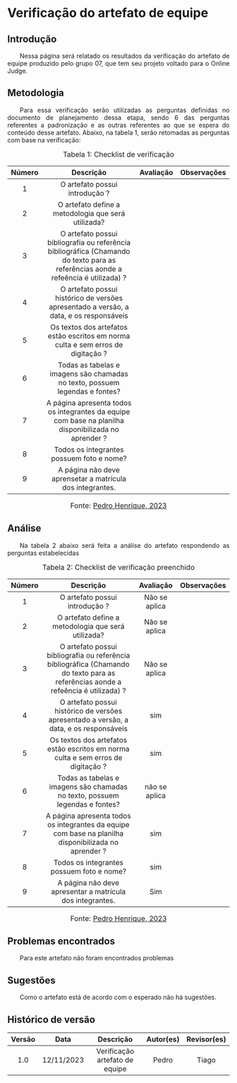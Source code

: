 # Verificação do artefato de equipe

## Introdução 
<p align="justify">&emsp;&emsp;Nessa página será relatado os resultados da verificação do artefato de equipe produzido pelo grupo 07, que tem seu projeto voltado para o Online Judge.</p>

## Metodologia
<p align="justify">&emsp;&emsp;Para essa verificação serão utilizadas as perguntas definidas no documento de planejamento dessa etapa, sendo 6 das perguntas referentes a padronização e as outras referentes ao que se espera do conteúdo desse artefato. Abaixo, na tabela 1, serão retomadas as perguntas com base na verificação:</p>

<font size="3"><p style="text-align: center"> Tabela 1: Checklist de verificação</p> </font>

<center>

| Número | Descrição | Avaliação | Observações | 
| :----: | :-------: | :-------: | :--------: | 
| 1 | O artefato possui introdução ?| |  |
| 2 | O artefato define a metodologia que será utilizada? | | |
| 3 | O artefato possui bibliografia ou referência bibliográfica (Chamando do texto para as referências aonde a refeência é utilizada) ?| | |
| 4 | O artefato possui histórico de versões apresentado a versão, a data, e os responsáveis | | |
| 5 | Os textos dos artefatos estão escritos em norma culta e sem erros de digitação ? | | |
| 6 | Todas as tabelas e imagens são chamadas no texto, possuem legendas e fontes? | | |
| 7 | A página apresenta todos os integrantes da equipe com base na planilha disponibilizada no aprender ?| | |
| 8 | Todos os integrantes possuem foto e nome? | | |  
| 9 | A página não deve aprensetar a matrícula dos integrantes. | |  |


</center>

<font size="3"><p style="text-align: center"> Fonte: <a href="https://github.com/Muniz2811" target="_blanck">Pedro Henrique, 2023</a> </p> </font>

## Análise
<p align="justify">&emsp;&emsp;Na tabela 2 abaixo será feita a análise do artefato respondendo as perguntas estabelecidas</p>

<font size="3"><p style="text-align: center"> Tabela 2: Checklist de verificação preenchido</p> </font>

<center>

| Número | Descrição | Avaliação | Observações | 
| :----: | :-------: | :-------: | :--------: | 
| 1 | O artefato possui introdução ?| Não se aplica |  |
| 2 | O artefato define a metodologia que será utilizada? | Não se aplica | |
| 3 | O artefato possui bibliografia ou referência bibliográfica (Chamando do texto para as referências aonde a refeência é utilizada) ?| Não se aplica | |
| 4 | O artefato possui histórico de versões apresentado a versão, a data, e os responsáveis | sim | |
| 5 | Os textos dos artefatos estão escritos em norma culta e sem erros de digitação ? | sim | |
| 6 | Todas as tabelas e imagens são chamadas no texto, possuem legendas e fontes? | não se aplica | |
| 7 | A página apresenta todos os integrantes da equipe com base na planilha disponibilizada no aprender ?| sim | |
| 8 | Todos os integrantes possuem foto e nome? | sim | |  
| 9 | A página não deve apresentar a matrícula dos integrantes. | Sim | |


</center>

<font size="3"><p style="text-align: center"> Fonte: <a href="https://github.com/Muniz2811" target="_blanck">Pedro Henrique, 2023</a> </p> </font>


## Problemas encontrados
<p align="justify">&emsp;&emsp;Para este artefato não foram encontrados problemas</p>

## Sugestões
<p align="justify">&emsp;&emsp;Como o artefato está de acordo com o esperado não há sugestões.</p>

## Histórico de versão

| Versão |    Data    |      Descrição       |  Autor(es) | Revisor(es) |
| :----: | :--------: | :------------------: | :-----: | :-----: |
|  1.0   | 12/11/2023 | Verificação artefato de equipe | Pedro | Tiago |
